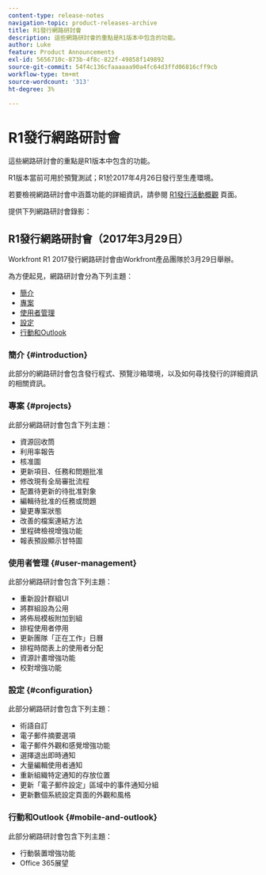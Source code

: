 ```yaml
---
content-type: release-notes
navigation-topic: product-releases-archive
title: R1發行網路研討會
description: 這些網路研討會的重點是R1版本中包含的功能。
author: Luke
feature: Product Announcements
exl-id: 5656710c-873b-4f8c-822f-49858f149892
source-git-commit: 54f4c136cfaaaaaa90a4fc64d3ffd06816cff9cb
workflow-type: tm+mt
source-wordcount: '313'
ht-degree: 3%

---
```


# R1發行網路研討會

這些網路研討會的重點是R1版本中包含的功能。 

R1版本當前可用於預覽測試；R1於2017年4月26日發行至生產環境。

若要檢視網路研討會中涵蓋功能的詳細資訊，請參閱 [R1發行活動概觀](../../../../product-announcements/product-releases/quarterly-release-archive/r1-release-activity/r1-release-activity-overview.md) 頁面。

提供下列網路研討會錄影：

## R1發行網路研討會（2017年3月29日）

Workfront R1 2017發行網路研討會由Workfront產品團隊於3月29日舉辦。  

為方便起見，網路研討會分為下列主題：

* [簡介](#introduction)
* [專案](#projects)
* [使用者管理](#user-management)
* [設定](#configuration)
* [行動和Outlook](#mobile-and-outlook)

### 簡介 {#introduction}

此部分的網路研討會包含發行程式、預覽沙箱環境，以及如何尋找發行的詳細資訊的相關資訊。

### 專案 {#projects}

此部分網路研討會包含下列主題：

* 資源回收筒
* 利用率報告
* 核准圖
* 更新項目、任務和問題批准
* 修改現有全局審批流程
* 配置待更新的待批准對象
* 編輯待批准的任務或問題
* 變更專案狀態
* 改善的檔案連結方法
* 里程碑檢視增強功能
* 報表預設顯示甘特圖

### 使用者管理 {#user-management}

此部分網路研討會包含下列主題：

* 重新設計群組UI
* 將群組設為公用
* 將佈局模板附加到組
* 排程使用者停用
* 更新團隊「正在工作」日曆
* 排程時間表上的使用者分配
* 資源計畫增強功能
* 校對增強功能

### 設定 {#configuration}

此部分網路研討會包含下列主題：

* 術語自訂
* 電子郵件摘要選項
* 電子郵件外觀和感覺增強功能
* 選擇退出即時通知
* 大量編輯使用者通知
* 重新組織特定通知的存放位置
* 更新「電子郵件設定」區域中的事件通知分組
* 更新數個系統設定頁面的外觀和風格

### 行動和Outlook {#mobile-and-outlook}

此部分網路研討會包含下列主題：

* 行動裝置增強功能
* Office 365展望
